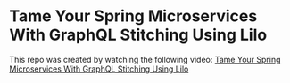 
# Tame Your Spring Microservices With GraphQL Stitching Using Lilo

This repo was created by watching the following video: [Tame Your Spring Microservices With GraphQL Stitching Using Lilo](https://www.youtube.com/watch?v=3J5X1gUJ0ZM)
